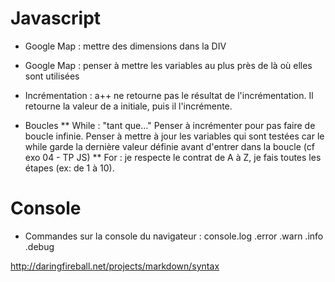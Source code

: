 # Javascript

* Google Map : mettre des dimensions dans la DIV
* Google Map : penser à mettre les variables au plus près de là où elles sont utilisées

* Incrémentation : a++ ne retourne pas le résultat de l'incrémentation. Il retourne la valeur de a initiale, puis il l'incrémente.

* Boucles
** While : "tant que…"
Penser à incrémenter pour pas faire de boucle infinie.
Penser à mettre à jour les variables qui sont testées car le while garde la dernière valeur définie avant d'entrer dans la boucle (cf exo 04 - TP JS) 
** For : je respecte le contrat de A à Z, je fais toutes les étapes (ex: de 1 à 10). 

# Console
* Commandes sur la console du navigateur : 
    console.log
            .error
            .warn
            .info
            .debug


http://daringfireball.net/projects/markdown/syntax